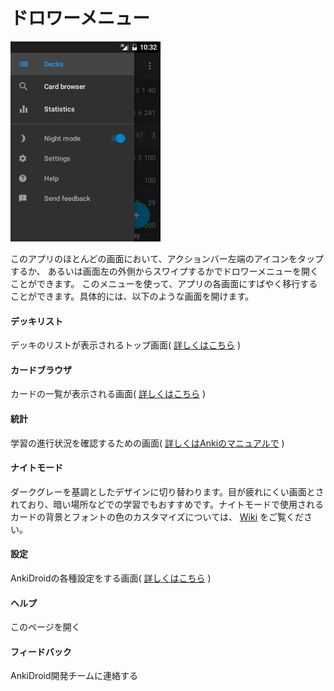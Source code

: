 # ドロワーメニュー

![navigation_drawer.png](img/2-navigation_drawer.png)

このアプリのほとんどの画面において、アクションバー左端のアイコンをタップするか、
あるいは画面左の外側からスワイプするかでドロワーメニューを開くことができます。
このメニューを使って、アプリの各画面にすばやく移行することができます。具体的には、以下のような画面を開けます。

#### デッキリスト
デッキのリストが表示されるトップ画面( [詳しくはこちら](deck-picker.md) )

#### カードブラウザ
カードの一覧が表示される画面( [詳しくはこちら](browser.md) )

#### 統計
学習の進行状況を確認するための画面( [詳しくはAnkiのマニュアルで](http://wikiwiki.jp/rage2050/?2.0%2FGraphsAndStatistics) )

#### ナイトモード
ダークグレーを基調としたデザインに切り替わります。目が疲れにくい画面とされており、暗い場所などでの学習でもおすすめです。ナイトモードで使用されるカードの背景とフォントの色のカスタマイズについては、 <a href="https://github.com/ankidroid/Anki-Android/wiki/Advanced-formatting#customize-night-mode-colors">Wiki</a> をご覧ください。

#### 設定
AnkiDroidの各種設定をする画面( [詳しくはこちら](settings.md) )

#### ヘルプ
このページを開く

#### フィードバック
AnkiDroid開発チームに連絡する
